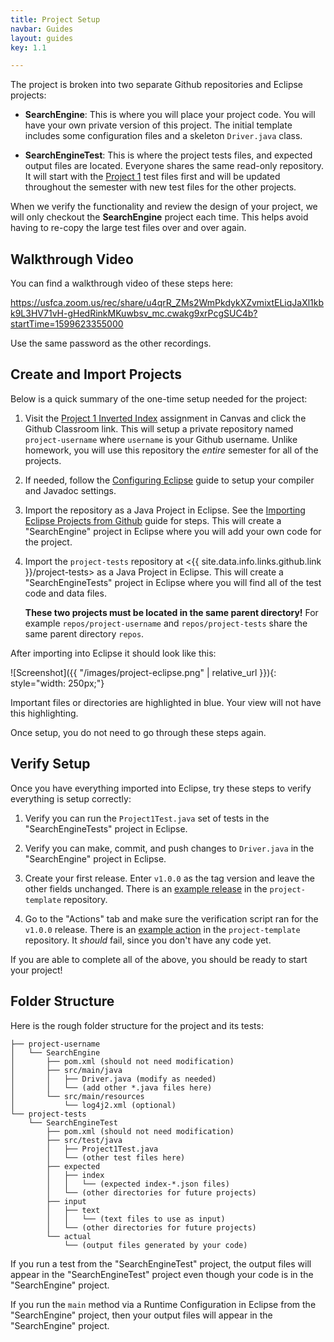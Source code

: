 ```yaml
---
title: Project Setup
navbar: Guides
layout: guides
key: 1.1

---
```


The project is broken into two separate Github repositories and Eclipse projects:

  - **SearchEngine**: This is where you will place your project code. You will have your own private version of this project. The initial template includes some configuration files and a skeleton `Driver.java` class.

  - **SearchEngineTest**: This is where the project tests files, and expected output files are located. Everyone shares the same read-only repository. It will start with the [Project 1](project-1.html) test files first and will be updated throughout the semester with new test files for the other projects.

When we verify the functionality and review the design of your project, we will only checkout the **SearchEngine** project each time. This helps avoid having to re-copy the large test files over and over again.

## Walkthrough Video

You can find a walkthrough video of these steps here:

<https://usfca.zoom.us/rec/share/u4qrR_ZMs2WmPkdykXZvmixtELiqJaXl1kbk9L3HV71vH-gHedRinkMKuwbsv_mc.cwakg9xrPcgSUC4b?startTime=1599623355000>

Use the same password as the other recordings.

## Create and Import Projects

Below is a quick summary of the one-time setup needed for the project:

  1. Visit the [Project 1 Inverted Index](https://usfca.instructure.com/courses/1594619/assignments/6987885) assignment in Canvas and click the Github Classroom link. This will setup a private repository named `project-username` where `username` is your Github username. Unlike homework, you will use this repository the *entire* semester for all of the projects.

  1. If needed, follow the [Configuring Eclipse](/guides/eclipse/configuring-eclipse.html) guide to setup your compiler and Javadoc settings.

  1. Import the repository as a Java Project in Eclipse. See the [Importing Eclipse Projects from Github](/guides/eclipse/importing-eclipse-projects-from-github.html) guide for steps. This will create a "SearchEngine" project in Eclipse where you will add your own code for the project.

  1. Import the `project-tests` repository at <{{ site.data.info.links.github.link }}/project-tests> as a Java Project in Eclipse. This will create a "SearchEngineTests" project in Eclipse where you will find all of the test code and data files.

      **These two projects must be located in the same parent directory!** For example `repos/project-username` and `repos/project-tests` share the same parent directory `repos`.

After importing into Eclipse it should look like this:

![Screenshot]({{ "/images/project-eclipse.png" | relative_url }}){: style="width: 250px;"}

Important files or directories are highlighted in blue. Your view will not have this highlighting.

Once setup, you do not need to go through these steps again.

## Verify Setup

Once you have everything imported into Eclipse, try these steps to verify everything is setup correctly:

  1. Verify you can run the `Project1Test.java` set of tests in the "SearchEngineTests" project in Eclipse.

  1. Verify you can make, commit, and push changes to `Driver.java` in the "SearchEngine" project in Eclipse.

  1. Create your first release. Enter `v1.0.0` as the tag version and leave the other fields unchanged. There is an [example release](https://github.com/usf-cs212-fall2020/project-template/releases/tag/v1.0.0) in the `project-template` repository.

  1. Go to the "Actions" tab and make sure the verification script ran for the `v1.0.0` release. There is an [example action](https://github.com/usf-cs212-fall2020/project-template/actions/runs/245586549) in the `project-template` repository. It *should* fail, since you don't have any code yet.

If you are able to complete all of the above, you should be ready to start your project!

## Folder Structure

Here is the rough folder structure for the project and its tests:

```
├── project-username
│   └── SearchEngine
│       ├── pom.xml (should not need modification)
│       ├── src/main/java
│       │   ├── Driver.java (modify as needed)
│       │   └── (add other *.java files here)
│       └── src/main/resources
│           └── log4j2.xml (optional)
└── project-tests
    └── SearchEngineTest
        ├── pom.xml (should not need modification)
        ├── src/test/java
        │   ├── Project1Test.java
        │   └── (other test files here)
        ├── expected
        │   ├── index
        │   │   └── (expected index-*.json files)
        │   └── (other directories for future projects)
        ├── input
        │   ├── text
        │   │   └── (text files to use as input)
        │   └── (other directories for future projects)
        └── actual
            └── (output files generated by your code)
```

If you run a test from the "SearchEngineTest" project, the output files will appear in the "SearchEngineTest" project even though your code is in the "SearchEngine" project.

If you run the `main` method via a Runtime Configuration in Eclipse from the "SearchEngine" project, then your output files will appear in the "SearchEngine" project.
